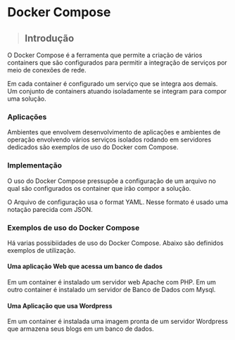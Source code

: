 # Docker Compose #

>## Introdução ###
O Docker Compose é a ferramenta que permite a criação de vários containers que são configurados
para permitir a integração de serviços por meio de conexões de rede. 
>
>
Em cada container é configurado um serviço que se integra aos demais. Um conjunto de containers atuando
isoladamente se integram para compor uma solução.
>

### Aplicações ### 
>
Ambientes que envolvem desenvolvimento de aplicações e ambientes de operação 
envolvendo vários serviços isolados rodando em servidores dedicados são exemplos
de uso do Docker com Compose.
> 

### Implementação ###
>
O uso do Docker Compose pressupõe a configuração de um arquivo no qual são configurados
os container que irão compor a solução.
>
>
O Arquivo de configuração usa o format YAML. Nesse formato é usado uma notação parecida 
com JSON. 
> 
> 

>

### Exemplos de uso do Docker Compose ###
>
Há varias possibiidades de uso do Docker Compose. Abaixo são definidos exemplos 
de utilização.
>
#### Uma aplicação Web que acessa um banco de dados ####
Em um container é instalado um servidor web Apache com PHP. Em um outro container é 
instalado um servidor de Banco de Dados com Mysql.
>
>
#### Uma Aplicação que usa Wordpress ####
>
Em um container é instalada uma imagem pronta de um servidor Wordpress que armazena
seus blogs em um banco de dados.
>
